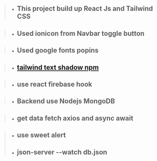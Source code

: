<!-- > - ## Logika Warehouse [Live Link](https://logika-warehouse.web.app/) -->

> - ## This project build up React Js and Tailwind CSS

> - ## Used ionicon from Navbar toggle button

> - ## Used google fonts popins

> - ## [tailwind text shadow npm](https://www.npmjs.com/package/tailwindcss-textshadow)

> - ## use react firebase hook

> - ## Backend use Nodejs MongoDB

> - ## get data fetch axios and async await

> - ## use sweet alert
> - ## json-server --watch db.json
